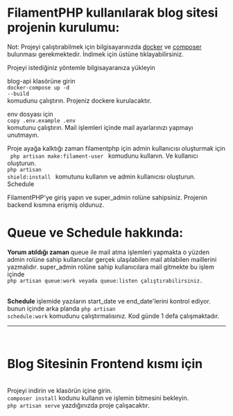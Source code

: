 <h1>FilamentPHP kullanılarak blog sitesi projenin kurulumu:</h1>
Not: Projeyi çalıştırabilmek için bilgisayarınızda <a href="https://www.docker.com/products/docker-desktop/">docker</a> ve <a href="https://getcomposer.org/">composer</a> bulunması gerekmektedir. İndimek için üstüne tıklayabilirsiniz. <br>

Projeyi istediğiniz yöntemle bilgisayaranıza yükleyin

blog-api klasörüne girin <br>
<code>docker-compose up -d --build</code> <br>
komudunu çalıştırın. Projeniz dockere kurulacaktır.

env dosyası için <br> <code>copy .env.example .env</code> <br> komutunu çalıştırın. Mail işlemleri içinde mail ayarlarınızı yapmayı unutmayın.

Proje ayağa kalktığı zaman filamentphp için admin kullanıcısı oluşturmak için <br>
<code> php artisan make:filament-user </code>
komudunu kullanın. Ve kullanıcı oluşturun. <br>
<code>php artisan shield:install </code> komutunu kullanın ve admin kullanıcısı oluşturun. <br>
Schedule

FilamentPHP'ye giriş yapın ve super_admin rolüne sahipsiniz. Projenin backend kısmına erişmiş oldunuz.
<br>
<h1>Queue ve Schedule hakkında:</h1>
<b>Yorum atıldığı zaman </b> queue ile mail atma işlemleri yapmakta o yüzden admin rolüne sahip kullanıcılar gerçek ulaşılabilen mail atılabilen maillerini yazmalıdır. super_admin rolüne sahip kullanıcılara mail gitmekte bu işlem içinde <br>
<code>php artisan queue:work veyada queue:listen çalıştırabilirsiniz.</code> <br><br>

<b>Schedule</b> işlemide yazıların start_date ve end_date'lerini kontrol ediyor. bunun içinde arka planda <code>php artisan schedule:work</code> komudunu çalıştırmalısınız. Kod günde 1 defa çalışmaktadır.


<hr><br>
<h1>Blog Sitesinin Frontend kısmı için </h1><br>
Projeyi indirin ve klasörün içine girin. <br>
<code>composer install</code> kodunu kullanın ve işlemin bitmesini bekleyin. <br>
<code>php artisan serve</code> yazdığınızda proje çalışacaktır.
